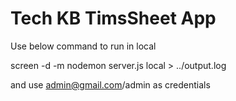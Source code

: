 Tech KB TimsSheet App
==============

Use below command to run in local

screen -d -m nodemon server.js local > ../output.log

and use admin@gmail.com/admin as credentials
